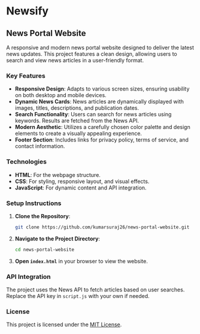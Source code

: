 # Newsify
## News Portal Website

A responsive and modern news portal website designed to deliver the latest news updates. This project features a clean design, allowing users to search and view news articles in a user-friendly format.

### Key Features
- **Responsive Design**: Adapts to various screen sizes, ensuring usability on both desktop and mobile devices.
- **Dynamic News Cards**: News articles are dynamically displayed with images, titles, descriptions, and publication dates.
- **Search Functionality**: Users can search for news articles using keywords. Results are fetched from the News API.
- **Modern Aesthetic**: Utilizes a carefully chosen color palette and design elements to create a visually appealing experience.
- **Footer Section**: Includes links for privacy policy, terms of service, and contact information.

### Technologies
- **HTML**: For the webpage structure.
- **CSS**: For styling, responsive layout, and visual effects.
- **JavaScript**: For dynamic content and API integration.

### Setup Instructions
1. **Clone the Repository**:
   ```bash
   git clone https://github.com/kumarsuraj26/news-portal-website.git
   ```
2. **Navigate to the Project Directory**:
   ```bash
   cd news-portal-website
   ```
3. **Open `index.html`** in your browser to view the website.

### API Integration
The project uses the News API to fetch articles based on user searches. Replace the API key in `script.js` with your own if needed.

### License
This project is licensed under the [MIT License](LICENSE).



